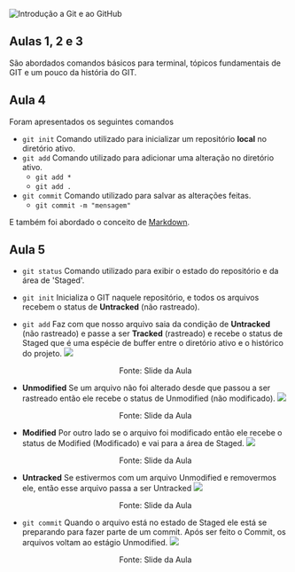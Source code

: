 ![Introdução a Git e ao GitHub](http://matheusti.com.br/my-github-images/bootcamp-dio-localizaLabs/01-git-github/git-github.png)

## Aulas 1, 2 e 3
São abordados comandos básicos para terminal, tópicos fundamentais de GIT e um pouco da história do GIT.

## Aula 4
Foram apresentados os seguintes comandos
 - `git init`
 Comando utilizado para inicializar um repositório **local** no diretório ativo.
 - `git add`
 Comando utilizado para adicionar uma alteração no diretório ativo.
    - `git add *`
    - `git add .`
 - `git commit` Comando utilizado para salvar as alterações feitas.
    - `git commit -m "mensagem"`

E também foi abordado o conceito de [Markdown](https://support.typora.io/Markdown-Reference/ "Markdown Reference for Typora").

## Aula 5
 - `git status` Comando utilizado para exibir o estado do repositório e da área de 'Staged'.

- `git init`
 Inicializa o GIT naquele repositório, e todos os arquivos recebem o status de **Untracked** (não rastreado).
 - `git add`
 Faz com que nosso arquivo saia da condição de **Untracked** (não rastreado) e passe a ser **Tracked** (rastreado) e recebe o status de Staged que é uma espécie de buffer entre o diretório ativo e o histórico do projeto.
 ![](http://matheusti.com.br/my-github-images/bootcamp-dio-localizaLabs/01-git-github/01-01.png)<p style="text-align: center;">Fonte: Slide da Aula</p>
 - **Unmodified**
 Se um arquivo não foi alterado desde que passou a ser rastreado então ele recebe o status de Unmodified (não modificado).
 ![](http://matheusti.com.br/my-github-images/bootcamp-dio-localizaLabs/01-git-github/01-02.png)<p style="text-align: center;">Fonte: Slide da Aula</p>
 - **Modified**
 Por outro lado se o arquivo foi modificado então ele recebe o status de Modified (Modificado) e vai para a área de Staged.
 ![](http://matheusti.com.br/my-github-images/bootcamp-dio-localizaLabs/01-git-github/01-03.png)<p style="text-align: center;">Fonte: Slide da Aula</p>
 - **Untracked**
 Se estivermos com um arquivo Unmodified e removermos ele, então esse arquivo passa a ser Untracked
 ![](http://matheusti.com.br/my-github-images/bootcamp-dio-localizaLabs/01-git-github/01-04.png)<p style="text-align: center;">Fonte: Slide da Aula</p>
 - `git commit` Quando o arquivo está no estado de Staged ele está se preparando para fazer parte de um commit.  Após ser feito o Commit, os arquivos voltam ao estágio Unmodified.
  ![](http://matheusti.com.br/my-github-images/bootcamp-dio-localizaLabs/01-git-github/01-05.png)<p style="text-align: center;">Fonte: Slide da Aula</p>